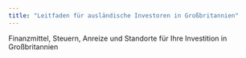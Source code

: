 ```yaml
---
title: "Leitfaden für ausländische Investoren in Großbritannien"
---
```


Finanzmittel, Steuern, Anreize und Standorte für Ihre Investition in Großbritannien
